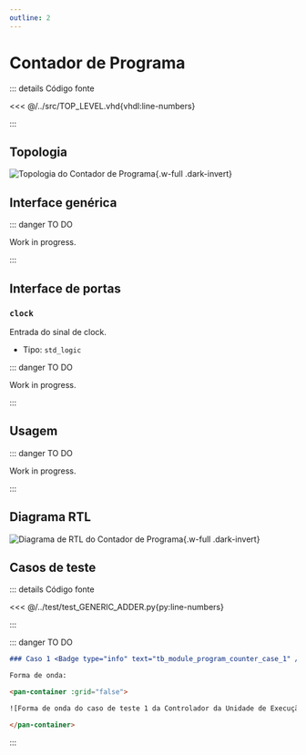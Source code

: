 ```yaml
---
outline: 2
---
```


# Contador de Programa

::: details Código fonte <a href="https://github.com/pfeinsper/24a-CTI-RISCV/blob/main/src/MODULE_PROGRAM_COUNTER.vhd" target="blank" style="float:right"><Badge type="tip" text="MODULE_PROGRAM_COUNTER.vhd &boxbox;" /></a>

<<< @/../src/TOP_LEVEL.vhd{vhdl:line-numbers}

:::

## Topologia

<pan-container>

![Topologia do Contador de Programa](/images/reference/components/module_program_counter.drawio.svg){.w-full .dark-invert}

</pan-container>

## Interface genérica

::: danger TO DO

Work in progress.

:::

## Interface de portas

### `clock` <Badge type="success" text="INPUT" />

Entrada do sinal de clock.

- Tipo: `std_logic`

::: danger TO DO

Work in progress.

:::

## Usagem

::: danger TO DO

Work in progress.

:::

## Diagrama RTL

<pan-container>

![Diagrama de RTL do Contador de Programa](/images/reference/components/module_program_counter_netlist.svg){.w-full .dark-invert}

</pan-container>

## Casos de teste

::: details Código fonte <a href="https://github.com/pfeinsper/24a-CTI-RISCV/blob/main/test/test_MODULE_PROGRAM_COUNTER.py" target="blank" style="float:right"><Badge type="tip" text="test_MODULE_PROGRAM_COUNTER.py &boxbox;" /></a>

<<< @/../test/test_GENERIC_ADDER.py{py:line-numbers}

:::

::: danger TO DO

```md
### Caso 1 <Badge type="info" text="tb_module_program_counter_case_1" />

Forma de onda:

<pan-container :grid="false">

![Forma de onda do caso de teste 1 da Controlador da Unidade de Execução/images/reference/components/tb_module_program_counter_case_1.svg){.w-full .dark-invert}

</pan-container>

```

:::
